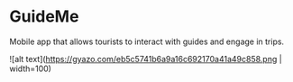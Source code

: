 # GuideMe
Mobile app that allows tourists to interact with guides and engage in trips.


![alt text](https://gyazo.com/eb5c5741b6a9a16c692170a41a49c858.png | width=100)
